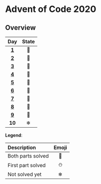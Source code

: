 # Advent of Code 2020
## Overview
| Day | State |
|:---:|:---:|
| **[1](src/main/src/mineiwik.AoC_2020/Day1.java)**  | 🌟 |
| **[2](src/main/src/mineiwik.AoC_2020/Day2.java)**  | 🌟 |
| **[3](src/main/src/mineiwik.AoC_2020/Day3.java)**  | 🌟 |
| **[4](src/main/src/mineiwik.AoC_2020/Day4.java)**  | 🌟 |
| **[5](src/main/src/mineiwik.AoC_2020/Day5.java)**  | 🌟 |
| **[6](src/main/src/mineiwik.AoC_2020/Day6.java)**  | 🌟 |
| **[7](src/main/src/mineiwik.AoC_2020/Day7.java)**  | 🌟 |
| **[8](src/main/src/mineiwik.AoC_2020/Day8.java)**  | 🌟 |
| **[9](src/main/src/mineiwik.AoC_2020/Day9.java)**  | 🌟 |
| **10**  | ❄ |

**Legend**:

| Description | Emoji |
|:---|:---:|
| Both parts solved | 🌟 |
| First part solved | ⛄ |
|   Not solved yet  | ❄ |
